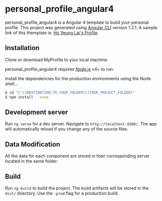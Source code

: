 # personal_profile_angular4

personal_profile_angular4 is a Angular 4 template to build your personal profile. This project was generated using [Angular CLI](https://github.com/angular/angular-cli) version 1.2.1.
A sample link of this themplate is: [Ho Yeung Lai's Profile](http://hoyeunglai.com/)

## Installation

Clone or download MyProfile to your local machine.

personal_profile_angular4 requires [Node.js](https://nodejs.org/) v4+ to run.

Install the dependencies for the production environments using the Node shell...

```sh
$ cd "C:\[DESTINATION_TO_YOUR_FOLDER]\[YOUR_PROJECT_FOLDER]"
$ npm install --save
```

## Development server

Run `ng serve` for a dev server. Navigate to `http://localhost:4200/`. The app will automatically reload if you change any of the source files.

## Data Modification

All the data for each component are stored in their corresponding server located in the same folder.

## Build

Run `ng build` to build the project. The build artifacts will be stored in the `dist/` directory. Use the `-prod` flag for a production build.
